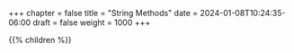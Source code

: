 +++
chapter = false
title = "String Methods"
date = 2024-01-08T10:24:35-06:00
draft = false
weight = 1000
+++

{{% children %}}
